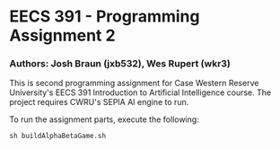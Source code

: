 # EECS 391 - Programming Assignment 2
### Authors: Josh Braun (jxb532), Wes Rupert (wkr3)

This is second programming assignment for Case Western Reserve University's EECS 391 Introduction to Artificial Intelligence course. The project requires CWRU's SEPIA AI engine to run.

To run the assignment parts, execute the following:

```bat
sh buildAlphaBetaGame.sh
```
